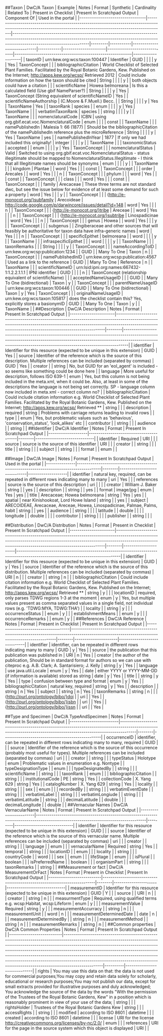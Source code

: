 ##Taxon
| DwC/A   Taxon                    | Example                                                                                                                                                            | Notes                                                                                                                                                                                             | Format  | Synthetic | Cardinality                 | Related To | Present in Checklist | Present In Scratchpad Output | Component Of                                               | Used in the portal |
|----------------------------------|--------------------------------------------------------------------------------------------------------------------------------------------------------------------|---------------------------------------------------------------------------------------------------------------------------------------------------------------------------------------------------|---------|-----------|-----------------------------|------------|----------------------|------------------------------|------------------------------------------------------------|--------------------|
| taxonID                          | urn:kew.org:wcs:taxon:100447                                                                                                                                       | Identifier                                                                                                                                                                                        | GUID    |           |                             |            | y                    | Yes                          | TaxonConcept                                               |                    |
| bibliographicCitation            | World Checklist of Selected Plant   Families. Facilitated by the Royal Botanic Gardens, Kew. Published on the   Internet; http://apps.kew.org/wcsp/ Retrieved 2012 | Could include information on how the taxon should be cited                                                                                                                                        | String  |           |                             |            | y                    |                              | both objects could have a citation                         |                    |
| scientificName                   | Howea belmoreana                                                                                                                                                   | Is this a calculated field (Use gbif NameParser?)                                                                                                                                                 | String  |           |                             |            | y                    | Yes                          | TaxonConcept (String equivalent   of scientificNameID      | Yes                |
| scientificNameAuthorship         | (C.Moore & F.Muell.) Becc.                                                                                                                                         |                                                                                                                                                                                                   | String  |           |                             |            | y                    | Yes                          | TaxonName                                                  | Yes                |
| taxonRank                        | species                                                                                                                                                            |                                                                                                                                                                                                   | enum    |           |                             |            | y                    | Yes                          | TaxonName                                                  |                    |
| verbatimTaxonRank                | species                                                                                                                                                            |                                                                                                                                                                                                   | string  |           |                             |            | y                    |                              | TaxonName                                                  |                    |
| nomenclaturalCode                | ICBN                                                                                                                                                               | using org.gbif.ecat.voc.NomenclaturalCode                                                                                                                                                         | enum    |           |                             |            | const                |                              | TaxonName                                                  |                    |
| namePublishedIn                  | Malesia 1: 66 (1877)                                                                                                                                               | Should be the bibliographicCitation of the namePublishedIn   reference plus the microReference                                                                                                    | String  |           |                             |            | y                    | Yes                          | TaxonName                                                  | yes                |
| namePublishedInYear              | 1877                                                                                                                                                               | If only we had included this originally!                                                                                                                                                          | integer |           |                             |            | y                    |                              | TaxonName                                                  |                    |
| taxonomicStatus                  | accepted                                                                                                                                                           |                                                                                                                                                                                                   | enum    |           |                             |            | y                    | Yes                          | TaxonConcept                                               |                    |
| nomenclaturalStatus              | Valid                                                                                                                                                              | Switched to using   org.gbif.ecat.voc.NomenclaturalStatus - status illegitimate should be mapped   to NomenclaturalStatus.Illegitimate - I think that all Illegitimate names   should be synonyms | enum    |           |                             |            | y                    |                              | TaxonName                                                  |                    |
| kingdom                          | Plantae                                                                                                                                                            |                                                                                                                                                                                                   | word    | Yes       |                             |            | const                |                              | TaxonConcept                                               |                    |
| order                            | Arecales                                                                                                                                                           |                                                                                                                                                                                                   | word    | Yes       |                             |            | n                    |                              | TaxonConcept                                               |                    |
| phylum                           |                                                                                                                                                                    |                                                                                                                                                                                                   | word    | Yes       |                             |            | const                |                              | TaxonConcept                                               |                    |
| class                            |                                                                                                                                                                    |                                                                                                                                                                                                   | word    | Yes       |                             |            | const                |                              | TaxonConcept                                               |                    |
| family                           | Arecaceae                                                                                                                                                          | These three terms are not standard dwc, but see the issue   below for evidence of at least some demand for such a property                                                                        | word    | Yes       |                             |            | y                    |                              | TaxonConcept                                               |                    |
| {http://e-monocot.org/}subfamily | Arecoideae                                                                                                                                                         | http://code.google.com/p/darwincore/issues/detail?id=148                                                                                                                                          | word    | Yes       |                             |            | n                    |                              | TaxonConcept                                               |                    |
| {http://e-monocot.org/}tribe     | Areceae                                                                                                                                                            |                                                                                                                                                                                                   | word    | Yes       |                             |            | n                    |                              | TaxonConcept                                               |                    |
| {http://e-monocot.org/}subtribe  | Linospadicinae                                                                                                                                                     |                                                                                                                                                                                                   | word    | Yes       |                             |            | n                    |                              | TaxonConcept                                               |                    |
| genus                            | Howea                                                                                                                                                              |                                                                                                                                                                                                   | word    | Yes       |                             |            | y                    |                              | TaxonConcept                                               |                    |
| subgenus                         |                                                                                                                                                                    | Zingiberaceae and other sources that will feasibly be   authoritative for taxon data have infra-generic names                                                                                     | word    | Yes       |                             |            | n                    |                              | TaxonConcept                                               |                    |
| specificEpithet                  | belmoreana                                                                                                                                                         |                                                                                                                                                                                                   | word    |           |                             |            | y                    |                              | TaxonName                                                  |                    |
| infraspecificEpithet             |                                                                                                                                                                    |                                                                                                                                                                                                   | word    |           |                             |            | y                    |                              | TaxonName                                                  |                    |
| taxonRemarks                     |                                                                                                                                                                    |                                                                                                                                                                                                   | String  |           |                             |            | y                    |                              | TaxonConcept                                               |                    |
| nameAccordingToID                | urn:kew.org:wcsp:publication:1234                                                                                                                                  |                                                                                                                                                                                                   | GUID    |           | Many To One                 | Taxon      | n                    |                              | TaxonConcept                                               |                    |
| namePublishedInID                | urn:kew.org:wcsp:publication:4567                                                                                                                                  | Used as a link to the reference                                                                                                                                                                   | GUID    |           | Many To One                 | Reference  | n                    |                              | TaxonName                                                  |                    |
| scientificNameID                 | urn:lsid:ipni.org:names:667432-1:1.2.2.1.1.1                                                                                                                       | IPNI identifier                                                                                                                                                                                   | GUID    |           |                             |            | n                    |                              | TaxonConcept (relationship   equivalent of scientificName) |                    |
| acceptedNameUsageID              |                                                                                                                                                                    |                                                                                                                                                                                                   | GUID    |           | Many To One (bidirectional) | Taxon      | y                    |                              | TaxonConcept                                               |                    |
| parentNameUsageID                | urn:kew.org:wcs:taxon:100446                                                                                                                                       |                                                                                                                                                                                                   | GUID    |           | Many To One (bidirectional) | Taxon      | y                    | Yes                          | TaxonConcept                                               |                    |
| originalNameUsageID              | urn:kew.org:wcs:taxon:105817                                                                                                                                       | does the checklist contain this? Yes, explicitly stores a   basionymID                                                                                                                            | GUID    |           | Many To One                 | Taxon      | y                    |                              | TaxonName                                                  |                    |
##Description
| DwC/A   Description   | Notes                                                                                                                                                                                                                              | Format | Present In Scratchpad Output                                                                                                                                                                                                               |
|-----------------------|------------------------------------------------------------------------------------------------------------------------------------------------------------------------------------------------------------------------------------|--------|--------------------------------------------------------------------------------------------------------------------------------------------------------------------------------------------------------------------------------------------|
| identifier            | Identifier for this   resource (expected to be unique in this extension)                                                                                                                                                           | GUID   | Yes                                                                                                                                                                                                                                        |
| source                | Identifier of the reference which is the source of this   description. Multiple references can be included (separated by commas)                                                                                                   | GUID   | Yes                                                                                                                                                                                                                                        |
| creator               |                                                                                                                                                                                                                                    | string | No, but GUID for an 'eol_agent' is included - so seems like   something could be done here                                                                                                                                                 |
| language              | More useful for description, follows ISO 639-1                                                                                                                                                                                     | enum   | Yes, but this column is not being included in the meta.xml,   when it could be. Also, at least in some of the descriptions the language is   not being set correctly. SP - language column now included in meta.xml -   correct column no? |
| bibliographicCitation | Could include citation information e.g. World Checklist of   Selected Plant Families.             Facilitated by the Royal   Botanic Gardens, Kew.             Published on the Internet;   http://apps.kew.org/wcsp/ Retrieved ** | string |                                                                                                                                                                                                                                            |
| description           | required                                                                                                                                                                                                                           | string | Problems with carriage returns   leading to invalid rows                                                                                                                                                                                   |
| type                  |                                                                                                                                                                                                                                    | enum   | Yes, but problematic values such as   'behavious', 'conservation_status', 'look_alikes' etc                                                                                                                                                |
| contributor           |                                                                                                                                                                                                                                    | string |                                                                                                                                                                                                                                            |
| audience              |                                                                                                                                                                                                                                    | string |                                                                                                                                                                                                                                            |
##Identifier
| DwC/A   Identifier | Notes                                   | Format | Present In Scratchpad Output |
|--------------------|-----------------------------------------|--------|------------------------------|
| identifier         | Required                                | URI    |                              |
| source             | source is the source of this identifier | URI    |                              |
| creator            |                                         | string |                              |
| title              |                                         | string |                              |
| subject            |                                         | string |                              |
| format             |                                         | enum   |                              |

##Image
| DwC/A   Image | Notes                                                                                    | Format | Present In Scratchpad Output | Used in the portal |
|---------------|------------------------------------------------------------------------------------------|--------|------------------------------|--------------------|
| identifier    | natural key,   required, can be repeated in different rows indicating many to many       | uri    | Yes                          |                    |
| references    | source is the source of this description                                                 | uri    |                              |                    |
| creator       | William J. Baker                                                                         | string |                              | yes                |
| description   |                                                                                          | string |                              | yes                |
| format        | image/jpg                                                                                | enum   | Yes                          | yes                |
| title         | Arecaceae; Howea belmoreana                                                              | string | Yes                          | yes                |
| spatial       | near Kinishookoat, Lord Howe Island                                                      | string |                              | yes                |
| subject       | ARECOIDEAE,    Arecaceae,  Areceae,  Howea,    Linospadicinae,  Palmae,  Palms,    habit | string |                              | yes                |
| audience      |                                                                                          | string |                              |                    |
| latitude      |                                                                                          | double |                              |                    |
| longitude     |                                                                                          | double |                              |                    |
| contributor   |                                                                                          | string |                              |                    |
| publisher     |                                                                                          | string |                              |                    |

##Distribution
| DwC/A   Distribution  | Notes                                                                                                                                                                                                                              | Format | Present in Checklist | Present In Scratchpad Output                                                                                                      |
|-----------------------|------------------------------------------------------------------------------------------------------------------------------------------------------------------------------------------------------------------------------------|--------|----------------------|-----------------------------------------------------------------------------------------------------------------------------------|
| identifier            | Identifier for this   resource (expected to be unique in this extension)                                                                                                                                                           | GUID   | y                    | Yes                                                                                                                               |
| source                | Identifier of the reference which is the source of this   distribution. Multiple references can be included (separated by commas)                                                                                                  | URI    | n                    |                                                                                                                                   |
| creator               |                                                                                                                                                                                                                                    | string | n                    |                                                                                                                                   |
| bibliographicCitation | Could include citation information e.g. World Checklist of   Selected Plant Families.             Facilitated by the Royal   Botanic Gardens, Kew.             Published on the Internet;   http://apps.kew.org/wcsp/ Retrieved ** | string | y                    |                                                                                                                                   |
| locationID            | required, only parses TDWG   regions 1-3 at the moment                                                                                                                                                                             | enum   | y                    | Yes, but multiple values present   as comma separated values in a single field, not individual rows (e.g.   'TDWG:MYA, TDWG:THA') |
| locality              |                                                                                                                                                                                                                                    | string | y                    |                                                                                                                                   |
| occurrenceStatus      |                                                                                                                                                                                                                                    | enum   | y                    |                                                                                                                                   |
| establishmentMeans    |                                                                                                                                                                                                                                    | enum   | y                    |                                                                                                                                   |
| occurrenceRemarks     |                                                                                                                                                                                                                                    | enum   | y                    |                                                                                                                                   |
##References
| DwC/A   Reference                    | Notes                                                                                                                                              | Format | Present in Checklist | Present In Scratchpad Output |
|--------------------------------------|----------------------------------------------------------------------------------------------------------------------------------------------------|--------|----------------------|------------------------------|
| identifier                           | identifier, can be   repeated in different rows indicating many to many                                                                            | GUID   | y                    | Yes                          |
| source                               | the publication that this publication was published in                                                                                             | URI    | n                    | Yes                          |
| creator                              | the author of the publication, Should be in standard format   for authors so we can use with citeproc e.g. A.B. Clark; A. Santarisiero; J.   Kelly | string | y                    | Yes                          |
| language                             | use java.util.Locale                                                                                                                               | enum   | y                    | Yes                          |
| date                                 | either YYYY or YYYY-MM-DD (if information is available) stored   as string                                                                         | date   | y                    | Yes                          |
| title                                |                                                                                                                                                    | string | y                    | Yes                          |
| type                                 | confusion between type and format                                                                                                                  | enum   | y                    | Yes                          |
| bibliographicCitation                | natural key, required                                                                                                                              | string | y                    | Yes                          |
| description                          |                                                                                                                                                    | string | n                    | Yes                          |
| subject                              |                                                                                                                                                    | string | n                    | Yes                          |
| taxonRemarks                         |                                                                                                                                                    | string | n                    |                              |
| {http://purl.org/ontology/bibo/}doi  |                                                                                                                                                    | uri    |                      | Yes                          |
| {http://purl.org/ontology/bibo/}isbn |                                                                                                                                                    | uri    |                      | Yes                          |
| {http://purl.org/ontology/bibo/}issn |                                                                                                                                                    | uri    |                      | Yes                          |

##Type and Specimen
| DwC/A   TypeAndSpecimen | Notes                                                                                                                                                              | Format | Present In Scratchpad Output                     |
|-------------------------|--------------------------------------------------------------------------------------------------------------------------------------------------------------------|--------|--------------------------------------------------|
| occurrenceID            | identifier, can be   repeated in different rows indicating many to many, required                                                                                  | GUID   |                                                  |
| source                  | Identifier of the reference which is the source of this   occurrence (probably most useful for types). Multiple references can be   included (separated by commas) | uri    |                                                  |
| creator                 |                                                                                                                                                                    | string |                                                  |
| typeStatus              | Holotype                                                                                                                                                           | enum   | Problematic values in enumeration   e.g. Nontype |
| typeDesignationType     |                                                                                                                                                                    | enum   |                                                  |
| typeDesignatedBy        |                                                                                                                                                                    | string |                                                  |
| scientificName          |                                                                                                                                                                    | string |                                                  |
| taxonRank               |                                                                                                                                                                    | enum   |                                                  |
| bibliographicCitation   |                                                                                                                                                                    | string |                                                  |
| institutionalCode       | PE                                                                                                                                                                 | string | Yes                                              |
| collectionCode          | X. Yang 629                                                                                                                                                        | string | Yes                                              |
| catalogNumber           | X. Yang 629                                                                                                                                                        | string | Yes                                              |
| locality                |                                                                                                                                                                    | string |                                                  |
| sex                     |                                                                                                                                                                    | enum   |                                                  |
| recordedBy              |                                                                                                                                                                    | string |                                                  |
| verbatimEventDate       |                                                                                                                                                                    | string |                                                  |
| verbatimLabel           |                                                                                                                                                                    | string |                                                  |
| verbatimLongiude        |                                                                                                                                                                    | string |                                                  |
| verbatimLatitude        |                                                                                                                                                                    | string |                                                  |
| decimalLatitude         |                                                                                                                                                                    | double |                                                  |
| decimalLongitude        |                                                                                                                                                                    | double |                                                  |
##Vernacular Names
| DwC/A   VernacularName | Notes                                                                                                                                | Format  | Present In Scratchpad Output |
|------------------------|--------------------------------------------------------------------------------------------------------------------------------------|---------|------------------------------|
| identifier             | Identifier for this   resource (expected to be unique in this extension)                                                             | GUID    |                              |
| source                 | Identifier of the reference which is the source of this   vernacular name. Multiple references can be included (separated by commas) | uri     |                              |
| creator                |                                                                                                                                      | string  |                              |
| language               |                                                                                                                                      | enum    |                              |
| vernacularName         | Required                                                                                                                             | string  | Yes                          |
| temporal               |                                                                                                                                      | string  |                              |
| locationID             |                                                                                                                                      | enum    |                              |
| locality               |                                                                                                                                      | string  |                              |
| countryCode            |                                                                                                                                      | word    |                              |
| sex                    |                                                                                                                                      | enum    |                              |
| lifeStage              |                                                                                                                                      | enum    |                              |
| isPlural               |                                                                                                                                      | boolean |                              |
| isPreferredName        |                                                                                                                                      | boolean |                              |
| organismPart           |                                                                                                                                      | string  |                              |
| taxonRemarks           |                                                                                                                                      | string  |                              |
##Measurement or fact
| DwC/A   MeasurementOrFact | Notes                                                                    | Format | Present in Checklist | Present In Scratchpad Output |
|---------------------------|--------------------------------------------------------------------------|--------|----------------------|------------------------------|
| measurementID             | Identifier for this   resource (expected to be unique in this extension) | GUID   | Y                    |                              |
| source                    |                                                                          | URI    | n                    |                              |
| creator                   |                                                                          | string | n                    |                              |
| measurmentType            | Required, using qualified terms e.g. wcsp:Habitat,   wcsp:Lifeform       | enum   | y                    |                              |
| measurementValue          | Required                                                                 | string | y                    |                              |
| measurementAccurracy      |                                                                          | string | n                    |                              |
| measurementUnit           |                                                                          | word   | n                    |                              |
| measurementDeterminedDate |                                                                          | date   | n                    |                              |
| measurementDeterminedBy   |                                                                          | string | n                    |                              |
| measurementMethod         |                                                                          | string | n                    |                              |
| measurementRemarks        |                                                                          | string | n                    |                              |
##Common properties
| DwC/A   Common Properties | Notes                                                                                                                                                                                                                                                                                                                                                                                                                                                                                                  | Format   | Present In Scratchpad Output |
|---------------------------|--------------------------------------------------------------------------------------------------------------------------------------------------------------------------------------------------------------------------------------------------------------------------------------------------------------------------------------------------------------------------------------------------------------------------------------------------------------------------------------------------------|----------|------------------------------|
| rights                    | You may use this data on that: the   data is not used for commercial purposes;You may copy and retain data solely   for scholarly, educational or research purposes;You may not publish our data,   except for small extracts provided for illustrative purposes and duly   acknowledged; You acknowledge the source of the data by the words "With   the permission of the Trustees of the Royal Botanic Gardens, Kew" in a   position which is reasonably prominent in view of your use of the data; | string   |                              |
| rightsHolder              | Trustees of the Royal Botanic Gardens Kew                                                                                                                                                                                                                                                                                                                                                                                                                                                              | string   |                              |
| accessRights              |                                                                                                                                                                                                                                                                                                                                                                                                                                                                                                        | string   |                              |
| modified                  | according to ISO 8601                                                                                                                                                                                                                                                                                                                                                                                                                                                                                  | datetime |                              |
| created                   | according to ISO 8601                                                                                                                                                                                                                                                                                                                                                                                                                                                                                  | datetime |                              |
| license                   | URI for the license   http://creativecommons.org/licenses/by-nc/2.0/                                                                                                                                                                                                                                                                                                                                                                                                                                   | enum     |                              |
| references                | URI for the page in the source system which this object is   displayed                                                                                                                                                                                                                                                                                                                                                                                                                                 | URI      |                              |
